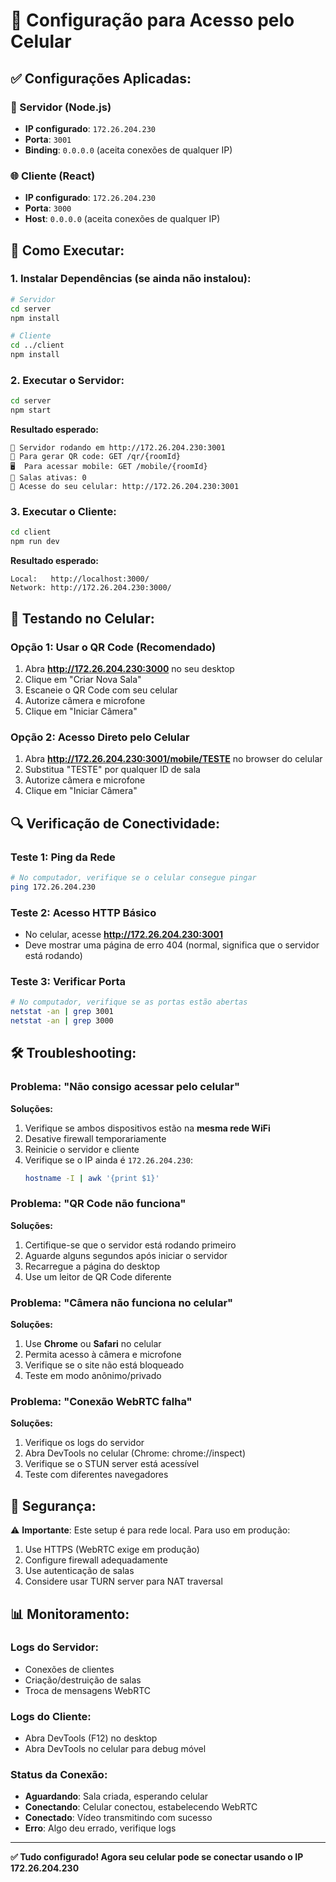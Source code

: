 # 📱 Configuração para Acesso pelo Celular

## ✅ Configurações Aplicadas:

### 🔧 Servidor (Node.js)
- **IP configurado**: `172.26.204.230`
- **Porta**: `3001`
- **Binding**: `0.0.0.0` (aceita conexões de qualquer IP)

### 🌐 Cliente (React)
- **IP configurado**: `172.26.204.230`
- **Porta**: `3000`
- **Host**: `0.0.0.0` (aceita conexões de qualquer IP)

## 🚀 Como Executar:

### 1. Instalar Dependências (se ainda não instalou):
```bash
# Servidor
cd server
npm install

# Cliente
cd ../client
npm install
```

### 2. Executar o Servidor:
```bash
cd server
npm start
```
**Resultado esperado:**
```
🚀 Servidor rodando em http://172.26.204.230:3001
📱 Para gerar QR code: GET /qr/{roomId}
🖥️  Para acessar mobile: GET /mobile/{roomId}
🔧 Salas ativas: 0
📱 Acesse do seu celular: http://172.26.204.230:3001
```

### 3. Executar o Cliente:
```bash
cd client
npm run dev
```
**Resultado esperado:**
```
Local:   http://localhost:3000/
Network: http://172.26.204.230:3000/
```

## 📱 Testando no Celular:

### Opção 1: Usar o QR Code (Recomendado)
1. Abra **http://172.26.204.230:3000** no seu desktop
2. Clique em "Criar Nova Sala"
3. Escaneie o QR Code com seu celular
4. Autorize câmera e microfone
5. Clique em "Iniciar Câmera"

### Opção 2: Acesso Direto pelo Celular
1. Abra **http://172.26.204.230:3001/mobile/TESTE** no browser do celular
2. Substitua "TESTE" por qualquer ID de sala
3. Autorize câmera e microfone
4. Clique em "Iniciar Câmera"

## 🔍 Verificação de Conectividade:

### Teste 1: Ping da Rede
```bash
# No computador, verifique se o celular consegue pingar
ping 172.26.204.230
```

### Teste 2: Acesso HTTP Básico
- No celular, acesse **http://172.26.204.230:3001**
- Deve mostrar uma página de erro 404 (normal, significa que o servidor está rodando)

### Teste 3: Verificar Porta
```bash
# No computador, verifique se as portas estão abertas
netstat -an | grep 3001
netstat -an | grep 3000
```

## 🛠️ Troubleshooting:

### Problema: "Não consigo acessar pelo celular"
**Soluções:**
1. Verifique se ambos dispositivos estão na **mesma rede WiFi**
2. Desative firewall temporariamente
3. Reinicie o servidor e cliente
4. Verifique se o IP ainda é `172.26.204.230`:
   ```bash
   hostname -I | awk '{print $1}'
   ```

### Problema: "QR Code não funciona"
**Soluções:**
1. Certifique-se que o servidor está rodando primeiro
2. Aguarde alguns segundos após iniciar o servidor
3. Recarregue a página do desktop
4. Use um leitor de QR Code diferente

### Problema: "Câmera não funciona no celular"
**Soluções:**
1. Use **Chrome** ou **Safari** no celular
2. Permita acesso à câmera e microfone
3. Verifique se o site não está bloqueado
4. Teste em modo anônimo/privado

### Problema: "Conexão WebRTC falha"
**Soluções:**
1. Verifique os logs do servidor
2. Abra DevTools no celular (Chrome: chrome://inspect)
3. Verifique se o STUN server está acessível
4. Teste com diferentes navegadores

## 🔐 Segurança:

⚠️ **Importante**: Este setup é para rede local. Para uso em produção:
1. Use HTTPS (WebRTC exige em produção)
2. Configure firewall adequadamente
3. Use autenticação de salas
4. Considere usar TURN server para NAT traversal

## 📊 Monitoramento:

### Logs do Servidor:
- Conexões de clientes
- Criação/destruição de salas
- Troca de mensagens WebRTC

### Logs do Cliente:
- Abra DevTools (F12) no desktop
- Abra DevTools no celular para debug móvel

### Status da Conexão:
- **Aguardando**: Sala criada, esperando celular
- **Conectando**: Celular conectou, estabelecendo WebRTC
- **Conectado**: Vídeo transmitindo com sucesso
- **Erro**: Algo deu errado, verifique logs

---

**✅ Tudo configurado! Agora seu celular pode se conectar usando o IP 172.26.204.230**